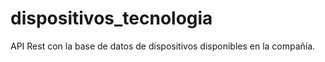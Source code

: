 # dispositivos_tecnologia
API Rest con la base de datos de dispositivos disponibles en la compañía.

